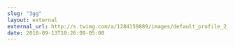 ```yaml
---
slug: "3gg"
layout: external
external_url: http://s.twimg.com/a/1284159889/images/default_profile_2_normal.png
date: 2010-09-13T10:26:09-05:00
---
```

